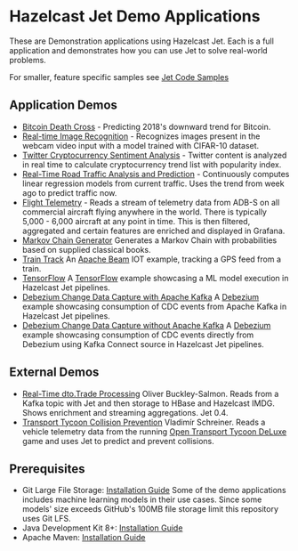 # Hazelcast Jet Demo Applications

These are Demonstration applications using Hazelcast Jet. Each is a full
application and demonstrates how you can use Jet to solve real-world
problems.

For smaller, feature specific samples see [Jet Code
Samples](https://github.com/hazelcast/hazelcast-jet-code-samples)

## Application Demos

* [Bitcoin Death Cross](./bitcoin-death-cross) - Predicting 2018's
  downward trend for Bitcoin.
* [Real-time Image Recognition](./realtime-image-recognition) -
  Recognizes images present in the webcam video input with a model
  trained with CIFAR-10 dataset.
* [Twitter Cryptocurrency Sentiment
  Analysis](./cryptocurrency-sentiment-analysis) - Twitter content is
  analyzed in real time to calculate cryptocurrency trend list with
  popularity index.
* [Real-Time Road Traffic Analysis and
  Prediction](./road-traffic-predictor) - Continuously computes linear
  regression models from current traffic. Uses the trend from week ago
  to predict traffic now.
* [Flight Telemetry](./flight-telemetry) - Reads a stream of telemetry
  data from ADB-S on all commercial aircraft flying anywhere in the
  world. There is typically 5,000 - 6,000 aircraft at any point in time.
  This is then filtered, aggregated and certain features are enriched
  and displayed in Grafana.
* [Markov Chain Generator](./markov-chain-generator) Generates a Markov
  Chain with probabilities based on supplied classical books.
* [Train Track](./train-track) An [Apache
  Beam](https://beam.apache.org/) IOT example, tracking a GPS feed from
  a train.
* [TensorFlow](./tensorflow) A [TensorFlow](https://www.tensorflow.org/)
  example showcasing a ML model execution in Hazelcast Jet pipelines.
* [Debezium Change Data Capture with Apache
  Kafka](./debezium-cdc-with-kafka) A [Debezium](http://www.debezium.io)
  example showcasing consumption of CDC events from Apache Kafka in
  Hazelcast Jet pipelines.
* [Debezium Change Data Capture without Apache
  Kafka](./debezium-cdc-without-kafka) A
  [Debezium](http://www.debezium.io) example showcasing consumption of
  CDC events directly from Debezium using Kafka Connect source in
  Hazelcast Jet pipelines.

## External Demos

* [Real-Time dto.Trade
  Processing](https://github.com/oliversalmon/imcs-demo) Oliver
  Buckley-Salmon. Reads from a Kafka topic with Jet and then storage to
  HBase and Hazelcast IMDG. Shows enrichment and streaming aggregations.
  Jet 0.4.
* [Transport Tycoon Collision
  Prevention](https://github.com/vladoschreiner/transport-tycoon-demo/)
  Vladimír Schreiner. Reads a vehicle telemetry data from the running
  [Open Transport Tycoon DeLuxe](https://www.openttd.org/) game and uses
  Jet to predict and prevent collisions.

## Prerequisites

* Git Large File Storage: [Installation
  Guide](https://git-lfs.github.com/) Some of the demo applications
  includes machine learning models in their use cases. Since some
  models' size exceeds GitHub's 100MB file storage limit this repository
  uses Git LFS.
* Java Development Kit 8+: [Installation
  Guide](https://docs.oracle.com/javase/8/docs/technotes/guides/install/install_overview.html)
* Apache Maven: [Installation
  Guide](https://maven.apache.org/install.html)
